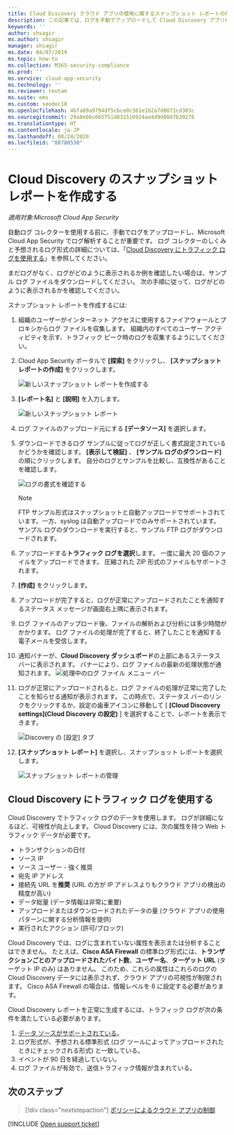 ```yaml
---
title: Cloud Discovery クラウド アプリの使用に関するスナップショット レポートの作成
description: この記事では、ログを手動でアップロードして Cloud Discovery アプリのスナップショット レポートを作成する方法について説明します。
keywords: ''
author: shsagir
ms.author: shsagir
manager: shsagir
ms.date: 04/07/2019
ms.topic: how-to
ms.collection: M365-security-compliance
ms.prod: ''
ms.service: cloud-app-security
ms.technology: ''
ms.reviewer: reutam
ms.suite: ems
ms.custom: seodec18
ms.openlocfilehash: 4bfa89a9794df5cbce0c361e1b2a7d8071cd303c
ms.sourcegitcommit: 29a8e66c665f51d831516924ae4d9d8047b39276
ms.translationtype: HT
ms.contentlocale: ja-JP
ms.lasthandoff: 08/24/2020
ms.locfileid: "88780530"
---
```

# <a name="create-snapshot-cloud-discovery-reports"></a>Cloud Discovery のスナップショット レポートを作成する

*適用対象:Microsoft Cloud App Security*

自動ログ コレクターを使用する前に、手動でログをアップロードし、Microsoft Cloud App Security でログ解析することが重要です。 ログ コレクターのしくみと予想されるログ形式の詳細については、「[Cloud Discovery にトラフィック ログを使用する](#log-format)」を参照してください。

まだログがなく、ログがどのように表示されるか例を確認したい場合は、サンプル ログ ファイルをダウンロードしてください。 次の手順に従って、ログがどのように表示されるかを確認してください。

スナップショット レポートを作成するには:

1. 組織のユーザーがインターネット アクセスに使用するファイアウォールとプロキシからログ ファイルを収集します。 組織内のすべてのユーザー アクティビティを示す、トラフィック ピーク時のログを収集するようにしてください。

2. Cloud App Security ポータルで **[探索]** をクリックし、 **[スナップショット レポートの作成]** をクリックします。

    ![新しいスナップショット レポートを作成する](media/create-new-snapshot-report.png)

3. **[レポート名]** と **[説明]** を入力します。

    ![新しいスナップショット レポート](media/new-snapshot-report.png)

4. ログ ファイルのアップロード元にする **[データソース]** を選択します。

5. ダウンロードできるログ サンプルに従ってログが正しく書式設定されているかどうかを確認します。 **[表示して検証]** 、 **[サンプル ログのダウンロード]** の順にクリックします。 自分のログとサンプルを比較し、互換性があることを確認します。

    ![ログの書式を確認する](media/cloud-discovery-snapshot-verify.png)

    > [!NOTE]
    > FTP サンプル形式はスナップショットと自動アップロードでサポートされています。一方、syslog は自動アップロードでのみサポートされています。  
    サンプル ログのダウンロードを実行すると、サンプル FTP ログがダウンロードされます。

6. アップロードする**トラフィック ログを選択**します。 一度に最大 20 個のファイルをアップロードできます。 圧縮された ZIP 形式のファイルもサポートされます。

7. **[作成]** をクリックします。

8. アップロードが完了すると、ログが正常にアップロードされたことを通知するステータス メッセージが画面右上隅に表示されます。

9. ログ ファイルのアップロード後、ファイルの解析および分析には多少時間がかかります。
    ログ ファイルの処理が完了すると、終了したことを通知する電子メールを受信します。

10. 通知バナーが、**Cloud Discovery ダッシュボード**の上部にあるステータス バーに表示されます。 バナーにより、ログ ファイルの最新の処理状態が通知されます。
    ![処理中のログ ファイル メニュー バー](media/processing-log-file-menu-bar.png)

11. ログが正常にアップロードされると、ログ ファイルの処理が正常に完了したことを知らせる通知が表示されます。 この時点で、ステータス バーのリンクをクリックするか、設定の歯車アイコンに移動して [ **[Cloud Discovery settings]\(Cloud Discovery の設定\)** ] を選択することで、レポートを表示できます。

    ![Discovery の [設定] タブ](media/discovery-settings-tab.png)
12. **[スナップショット レポート]** を選択し、スナップショット レポートを選択します。

    ![スナップショット レポートの管理](media/snapshot-report-managment.png)

## <a name="using-traffic-logs-for-cloud-discovery"></a>Cloud Discovery にトラフィック ログを使用する <a name="log-format"></a>

Cloud Discovery でトラフィック ログのデータを使用します。 ログが詳細になるほど、可視性が向上します。 Cloud Discovery には、次の属性を持つ Web トラフィック データが必要です。

- トランザクションの日付
- ソース IP
- ソース ユーザー - 強く推奨
- 宛先 IP アドレス
- 接続先 URL を**推奨** (URL の方が IP アドレスよりもクラウド アプリの検出の精度が高い)
- データ総量 (データ情報は非常に重要)
- アップロードまたはダウンロードされたデータの量 (クラウド アプリの使用パターンに関する分析情報を提供)
- 実行されたアクション (許可/ブロック)

Cloud Discovery では、ログに含まれていない属性を表示または分析することはできません。
たとえば、**Cisco ASA Firewall** の標準ログ形式には、**トランザクションごとのアップロードされたバイト数**、**ユーザー名**、**ターゲット URL** (ターゲット IP のみ) はありません。
このため、これらの属性はこれらのログの Cloud Discovery データには表示されず、クラウド アプリの可視性が制限されます。 Cisco ASA Firewall の場合は、情報レベルを 6 に設定する必要があります。

Cloud Discovery レポートを正常に生成するには、トラフィック ログが次の条件を満たしている必要があります。

1. [データ ソースがサポートされている](set-up-cloud-discovery.md#supported-firewalls-and-proxies)。
2. ログ形式が、予想される標準形式 (ログ ツールによってアップロードされたときにチェックされる形式) と一致している。
3. イベントが 90 日を経過していない。
4. ログ ファイルが有効で、送信トラフィック情報が含まれている。

## <a name="next-steps"></a>次のステップ

> [!div class="nextstepaction"]
> [ポリシーによるクラウド アプリの制御](control-cloud-apps-with-policies.md)

[!INCLUDE [Open support ticket](includes/support.md)]
